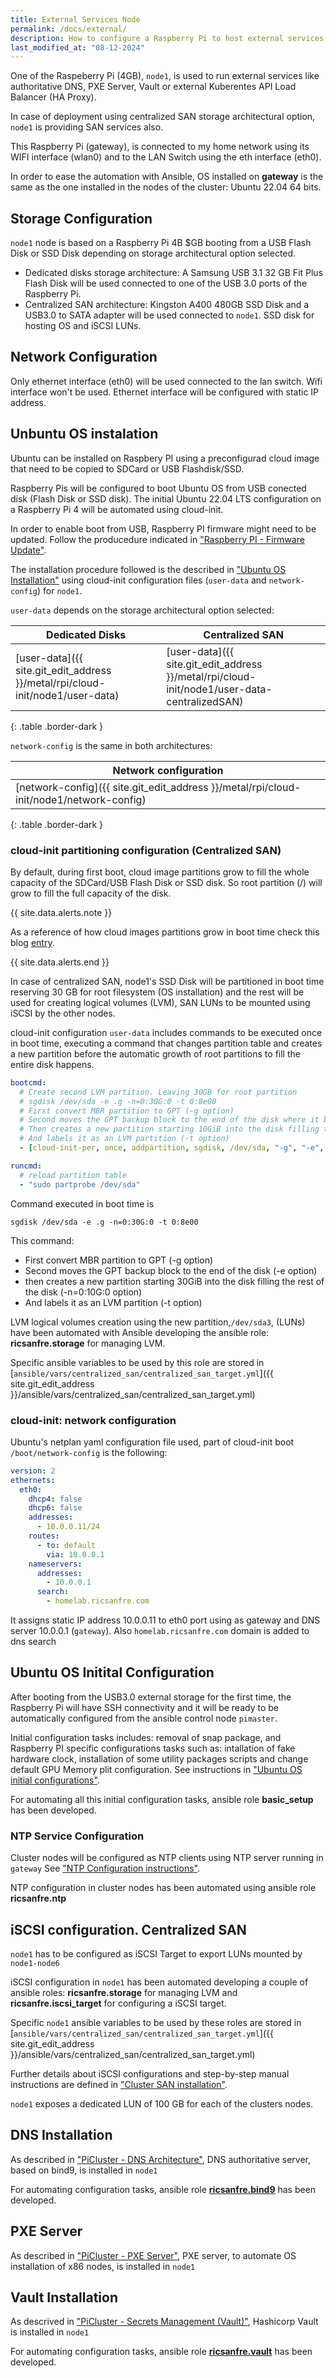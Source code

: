 ```yaml
---
title: External Services Node
permalink: /docs/external/
description: How to configure a Raspberry Pi to host external services needed in HomeLab, like DNS authoritative server, PXE server, SAN, HA Proxy.
last_modified_at: "08-12-2024"
---
```


One of the Raspeberry Pi (4GB), `node1`, is used to run external services like authoritative DNS, PXE Server, Vault or external Kuberentes API Load Balancer (HA Proxy). 

In case of deployment using centralized SAN storage architectural option, `node1` is providing SAN services also.

This Raspberry Pi (gateway), is connected to my home network using its WIFI interface (wlan0) and to the LAN Switch using the eth interface (eth0).

In order to ease the automation with Ansible, OS installed on **gateway** is the same as the one installed in the nodes of the cluster: Ubuntu 22.04 64 bits.


## Storage Configuration

`node1` node is based on a Raspberry Pi 4B $GB booting from a USB Flash Disk or SSD Disk depending on storage architectural option selected.

- Dedicated disks storage architecture: A Samsung USB 3.1 32 GB Fit Plus Flash Disk will be used connected to one of the USB 3.0 ports of the Raspberry Pi.
- Centralized SAN architecture: Kingston A400 480GB SSD Disk and a USB3.0 to SATA adapter will be used connected to `node1`. SSD disk for hosting OS and iSCSI LUNs.


## Network Configuration

Only ethernet interface (eth0) will be used connected to the lan switch. Wifi interface won't be used. Ethernet interface will be configured with static IP address.

## Unbuntu OS instalation

Ubuntu can be installed on Raspbery PI using a preconfigurad cloud image that need to be copied to SDCard or USB Flashdisk/SSD.

Raspberry Pis will be configured to boot Ubuntu OS from USB conected disk (Flash Disk or SSD disk). The initial Ubuntu 22.04 LTS configuration on a Raspberry Pi 4 will be automated using cloud-init.

In order to enable boot from USB, Raspberry PI firmware might need to be updated. Follow the producedure indicated in ["Raspberry PI - Firmware Update"](/docs/firmware/).

The installation procedure followed is the described in ["Ubuntu OS Installation"](/docs/ubuntu/rpi/) using cloud-init configuration files (`user-data` and `network-config`) for `node1`.

`user-data` depends on the storage architectural option selected:

| Dedicated Disks | Centralized SAN    |
|--------------------| ------------- |
|  [user-data]({{ site.git_edit_address }}/metal/rpi/cloud-init/node1/user-data) | [user-data]({{ site.git_edit_address }}/metal/rpi/cloud-init/node1/user-data-centralizedSAN) |
{: .table .border-dark }

`network-config` is the same in both architectures:


| Network configuration |
|---------------------- |
| [network-config]({{ site.git_edit_address }}/metal/rpi/cloud-init/node1/network-config) |
{: .table .border-dark }

### cloud-init partitioning configuration (Centralized SAN)

By default, during first boot, cloud image partitions grow to fill the whole capacity of the SDCard/USB Flash Disk or SSD disk. So root partition (/) will grow to fill the full capacity of the disk.

{{ site.data.alerts.note }}

As a reference of how cloud images partitions grow in boot time check this blog [entry](https://elastisys.com/how-do-virtual-images-grow/).

{{ site.data.alerts.end }}


In case of centralized SAN, node1's SSD Disk will be partitioned in boot time reserving 30 GB for root filesystem (OS installation) and the rest will be used for creating logical volumes (LVM), SAN LUNs to be mounted using iSCSI by the other nodes.

cloud-init configuration `user-data` includes commands to be executed once in boot time, executing a command that changes partition table and creates a new partition before the automatic growth of root partitions to fill the entire disk happens.

```yml
bootcmd:
  # Create second LVM partition. Leaving 30GB for root partition
  # sgdisk /dev/sda -e .g -n=0:30G:0 -t 0:8e00
  # First convert MBR partition to GPT (-g option)
  # Second moves the GPT backup block to the end of the disk where it belongs (-e option)
  # Then creates a new partition starting 10GiB into the disk filling the rest of the disk (-n=0:10G:0 option)
  # And labels it as an LVM partition (-t option)
  - [cloud-init-per, once, addpartition, sgdisk, /dev/sda, "-g", "-e", "-n=0:30G:0", -t, "0:8e00"]

runcmd:
  # reload partition table
  - "sudo partprobe /dev/sda"
```

Command executed in boot time is

```shell
sgdisk /dev/sda -e .g -n=0:30G:0 -t 0:8e00
```

This command:
  - First convert MBR partition to GPT (-g option)
  - Second moves the GPT backup block to the end of the disk  (-e option)
  - then creates a new partition starting 30GiB into the disk filling the rest of the disk (-n=0:10G:0 option)
  - And labels it as an LVM partition (-t option)

LVM logical volumes creation using the new partition,`/dev/sda3`, (LUNs) have been automated with Ansible developing the ansible role: **ricsanfre.storage** for managing LVM.

Specific ansible variables to be used by this role are stored in [`ansible/vars/centralized_san/centralized_san_target.yml`]({{ site.git_edit_address }}/ansible/vars/centralized_san/centralized_san_target.yml)


### cloud-init: network configuration


Ubuntu's netplan yaml configuration file used, part of cloud-init boot `/boot/network-config` is the following:

```yml
version: 2
ethernets:
  eth0:
    dhcp4: false
    dhcp6: false
    addresses:
      - 10.0.0.11/24
    routes:
      - to: default
        via: 10.0.0.1
    nameservers:
      addresses:
        - 10.0.0.1
      search:
        - homelab.ricsanfre.com
```

It assigns static IP address 10.0.0.11 to eth0 port using as gateway and DNS server 10.0.0.1 (`gateway`).
Also `homelab.ricsanfre.com` domain is added to dns search

## Ubuntu OS Initital Configuration

After booting from the USB3.0 external storage for the first time, the Raspberry Pi will have SSH connectivity and it will be ready to be automatically configured from the ansible control node `pimaster`.

Initial configuration tasks includes: removal of snap package, and Raspberry PI specific configurations tasks such as: intallation of fake hardware clock, installation of some utility packages scripts and change default GPU Memory plit configuration. See instructions in ["Ubuntu OS initial configurations"](/docs/os-basic/).

For automating all this initial configuration tasks, ansible role **basic_setup** has been developed.

### NTP Service Configuration

Cluster nodes will be configured as NTP clients using NTP server running in `gateway`
See ["NTP Configuration instructions"](/docs/gateway/#ntp-server-configuration).

NTP configuration in cluster nodes has been automated using ansible role **ricsanfre.ntp**

## iSCSI configuration. Centralized SAN

`node1` has to be configured as iSCSI Target to export LUNs mounted by `node1-node6`

iSCSI configuration in `node1` has been automated developing a couple of ansible roles: **ricsanfre.storage** for managing LVM and **ricsanfre.iscsi_target** for configuring a iSCSI target.

Specific `node1` ansible variables to be used by these roles are stored in [`ansible/vars/centralized_san/centralized_san_target.yml`]({{ site.git_edit_address }}/ansible/vars/centralized_san/centralized_san_target.yml)

Further details about iSCSI configurations and step-by-step manual instructions are defined in ["Cluster SAN installation"](/docs/san/).

`node1` exposes a dedicated LUN of 100 GB for each of the clusters nodes.

## DNS Installation

As described in ["PiCluster - DNS Architecture"](/docs/dns), DNS authoritative server, based on bind9, is installed in `node1`

For automating configuration tasks, ansible role [**ricsanfre.bind9**](https://galaxy.ansible.com/ricsanfre/bind9) has been developed.

## PXE Server

As described in ["PiCluster - PXE Server"](/docs/pxe-server), PXE server, to automate OS installation of x86 nodes, is installed in `node1`


## Vault Installation

As descrived in ["PiCluster - Secrets Management (Vault)"](/doc/vault/), Hashicorp Vault is installed in `node1`

For automating configuration tasks, ansible role [**ricsanfre.vault**](https://galaxy.ansible.com/ricsanfre/vault) has been developed.